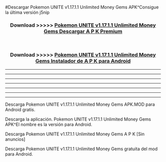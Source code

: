 #Descargar Pokemon UNITE v1.17.1.1 Unlimited Money Gems  APK^Consigue la última versión j5nip



<div align="center">
<h3>Download >>>>> <a href="https://es-sites.web.app/?es= Pokemon UNITE v1.17.1.1 Unlimited Money Gems ">Pokemon UNITE v1.17.1.1 Unlimited Money Gems  Descargar A P K Premium</a></h3><br>

<h3>Download >>>>> <a href="https://es-sites.web.app/?es= Pokemon UNITE v1.17.1.1 Unlimited Money Gems ">Pokemon UNITE v1.17.1.1 Unlimited Money Gems  Instalador de A P K para Android</a></h3>
</div>


----------------------------------------------------------

----------------------------------------------------------

----------------------------------------------------------

----------------------------------------------------------

----------------------------------------------------------

----------------------------------------------------------

----------------------------------------------------------

Descarga Pokemon UNITE v1.17.1.1 Unlimited Money Gems  APK.MOD para Android gratis.

Descarga la aplicación. Pokemon UNITE v1.17.1.1 Unlimited Money Gems  APK^El nombre es la versión para Android.

Descarga Pokemon UNITE v1.17.1.1 Unlimited Money Gems  A P K [Sin anuncios]

Descarga Pokemon UNITE v1.17.1.1 Unlimited Money Gems  gratuita del mod para Android.


